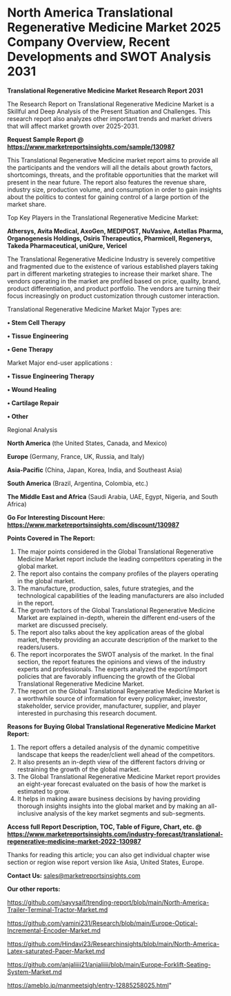 # North America Translational Regenerative Medicine Market 2025 Company Overview, Recent Developments and SWOT Analysis 2031

<strong>Translational Regenerative Medicine Market Research Report 2031</strong>

The Research Report on Translational Regenerative Medicine Market is a Skillful and Deep Analysis of the Present Situation and Challenges. This research report also analyzes other important trends and market drivers that will affect market growth over 2025-2031.

<strong>Request Sample Report @ <a href=https://www.marketreportsinsights.com/sample/130987>https://www.marketreportsinsights.com/sample/130987</a></strong>

This Translational Regenerative Medicine market report aims to provide all the participants and the vendors will all the details about growth factors, shortcomings, threats, and the profitable opportunities that the market will present in the near future. The report also features the revenue share, industry size, production volume, and consumption in order to gain insights about the politics to contest for gaining control of a large portion of the market share.

Top Key Players in the Translational Regenerative Medicine Market:

<strong>Athersys, Avita Medical, AxoGen, MEDIPOST, NuVasive, Astellas Pharma, Organogenesis Holdings, Osiris Therapeutics, Pharmicell, Regenerys, Takeda Pharmaceutical, uniQure, Vericel</strong>

The Translational Regenerative Medicine Industry is severely competitive and fragmented due to the existence of various established players taking part in different marketing strategies to increase their market share. The vendors operating in the market are profiled based on price, quality, brand, product differentiation, and product portfolio. The vendors are turning their focus increasingly on product customization through customer interaction.

Translational Regenerative Medicine Market Major Types are:

<strong>• Stem Cell Therapy

• Tissue Engineering

• Gene Therapy</strong>

Market Major end-user applications :

<strong>• Tissue Engineering Therapy

• Wound Healing

• Cartilage Repair

• Other</strong>

Regional Analysis

</u><strong><b>North America</b></strong> (the United States, Canada, and Mexico)

<strong><b>Europe </b></strong>(Germany, France, UK, Russia, and Italy)

<strong><b>Asia-Pacific</b></strong> (China, Japan, Korea, India, and Southeast Asia)

<strong><b>South America</b></strong> (Brazil, Argentina, Colombia, etc.)

<strong><b>The Middle East and Africa</b></strong> (Saudi Arabia, UAE, Egypt, Nigeria, and South Africa)

<strong>Go For Interesting Discount Here: <a href=https://www.marketreportsinsights.com/discount/130987>https://www.marketreportsinsights.com/discount/130987</a></strong>

<strong>Points Covered in The Report:</strong>
<ol>
  <li>The major points considered in the Global Translational Regenerative Medicine Market report include the leading competitors operating in the global market.</li>
  <li>The report also contains the company profiles of the players operating in the global market.</li>
  <li>The manufacture, production, sales, future strategies, and the technological capabilities of the leading manufacturers are also included in the report.</li>
  <li>The growth factors of the Global Translational Regenerative Medicine Market are explained in-depth, wherein the different end-users of the market are discussed precisely.</li>
  <li>The report also talks about the key application areas of the global market, thereby providing an accurate description of the market to the readers/users.</li>
  <li>The report incorporates the SWOT analysis of the market. In the final section, the report features the opinions and views of the industry experts and professionals. The experts analyzed the export/import policies that are favorably influencing the growth of the Global Translational Regenerative Medicine Market.</li>
  <li>The report on the Global Translational Regenerative Medicine Market is a worthwhile source of information for every policymaker, investor, stakeholder, service provider, manufacturer, supplier, and player interested in purchasing this research document.</li>
</ol>
<strong>Reasons for Buying Global Translational Regenerative Medicine Market Report:</strong>

<ol>
  <li>The report offers a detailed analysis of the dynamic competitive landscape that keeps the reader/client well ahead of the competitors.</li>
  <li>It also presents an in-depth view of the different factors driving or restraining the growth of the global market.</li>
  <li>The Global Translational Regenerative Medicine Market report provides an eight-year forecast evaluated on the basis of how the market is estimated to grow.</li>
  <li>It helps in making aware business decisions by having providing thorough insights insights into the global market and by making an all-inclusive analysis of the key market segments and sub-segments.</li>
</ol>
<strong>Access full Report Description, TOC, Table of Figure, Chart, etc. @ <a href=https://www.marketreportsinsights.com/industry-forecast/translational-regenerative-medicine-market-2022-130987>https://www.marketreportsinsights.com/industry-forecast/translational-regenerative-medicine-market-2022-130987</a></strong>


Thanks for reading this article; you can also get individual chapter wise section or region wise report version like Asia, United States, Europe.

<strong>Contact Us:</strong>
sales@marketreportsinsights.com

<strong>Our other reports:</strong>

<a href=https://github.com/sayysaif/trending-report/blob/main/North-America-Trailer-Terminal-Tractor-Market.md>https://github.com/sayysaif/trending-report/blob/main/North-America-Trailer-Terminal-Tractor-Market.md</a>

<a href=https://github.com/yamini231/Research/blob/main/Europe-Optical-Incremental-Encoder-Market.md>https://github.com/yamini231/Research/blob/main/Europe-Optical-Incremental-Encoder-Market.md</a>

<a href=https://github.com/Hindavi23/Researchinsights/blob/main/North-America-Latex-saturated-Paper-Market.md>https://github.com/Hindavi23/Researchinsights/blob/main/North-America-Latex-saturated-Paper-Market.md</a>

<a href=https://github.com/anjaliiii21/anjaliiii/blob/main/Europe-Forklift-Seating-System-Market.md>https://github.com/anjaliiii21/anjaliiii/blob/main/Europe-Forklift-Seating-System-Market.md</a>

<a href=https://ameblo.jp/manmeetsigh/entry-12885258025.html>https://ameblo.jp/manmeetsigh/entry-12885258025.html</a>"
